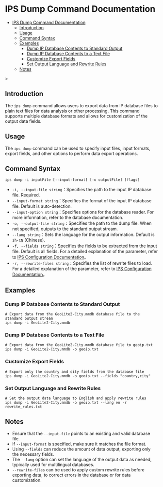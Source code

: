 # IPS Dump Command Documentation

<!-- TOC -->
* [IPS Dump Command Documentation](#ips-dump-command-documentation)
  * [Introduction](#introduction)
  * [Usage](#usage)
  * [Command Syntax](#command-syntax)
  * [Examples](#examples)
    * [Dump IP Database Contents to Standard Output](#dump-ip-database-contents-to-standard-output)
    * [Dump IP Database Contents to a Text File](#dump-ip-database-contents-to-a-text-file)
    * [Customize Export Fields](#customize-export-fields)
    * [Set Output Language and Rewrite Rules](#set-output-language-and-rewrite-rules)
  * [Notes](#notes)
<!-- TOC -->>

## Introduction

The `ips dump` command allows users to export data from IP database files to plain text files for data analysis or other processing. This command supports multiple database formats and allows for customization of the output data fields.


## Usage

The `ips dump` command can be used to specify input files, input formats, export fields, and other options to perform data export operations.

## Command Syntax

```shell
ips dump -i inputFile [--input-format] [-o outputFile] [flags]
```

- `-i, --input-file string`：Specifies the path to the input IP database file. Required.
- `--input-format string`：Specifies the format of the input IP database file. Default is auto-detection.
- `--input-option string`：Specifies options for the database reader. For more information, refer to the database documentation.
- `-o, --output-file string`：Specifies the path to the dump file. When not specified, outputs to the standard output stream.
- `--lang string`：Sets the language for the output information. Default is `zh-CN` (Chinese).
- `-f, --fields string`：Specifies the fields to be extracted from the input file. Default is all fields. For a detailed explanation of the parameter, refer to  [IPS Configuration Documentation](./config_en.md#fields)。
- `-r, --rewrite-files string`：Specifies the list of rewrite files to load. For a detailed explanation of the parameter, refer to [IPS Configuration Documentation](./config_en.md#rewritefiles)。

## Examples

### Dump IP Database Contents to Standard Output

```shell
# Export data from the GeoLite2-City.mmdb database file to the standard output stream
ips dump -i GeoLite2-City.mmdb
```

### Dump IP Database Contents to a Text File

```shell
# Export data from the GeoLite2-City.mmdb database file to geoip.txt
ips dump -i GeoLite2-City.mmdb -o geoip.txt
```

### Customize Export Fields

```shell
# Export only the country and city fields from the database file
ips dump -i GeoLite2-City.mmdb -o geoip.txt --fields "country,city"
```

### Set Output Language and Rewrite Rules

```shell
# Set the output data language to English and apply rewrite rules
ips dump -i GeoLite2-City.mmdb -o geoip.txt --lang en -r rewrite_rules.txt
```

## Notes

- Ensure that the `--input-file` points to an existing and valid database file.
- If `--input-format` is specified, make sure it matches the file format.
- Using `--fields` can reduce the amount of data output, exporting only the necessary fields.
- The `--lang` option can set the language of the output data as needed, typically used for multilingual databases.
- `--rewrite-files` can be used to apply custom rewrite rules before exporting data, to correct errors in the database or for data customization.